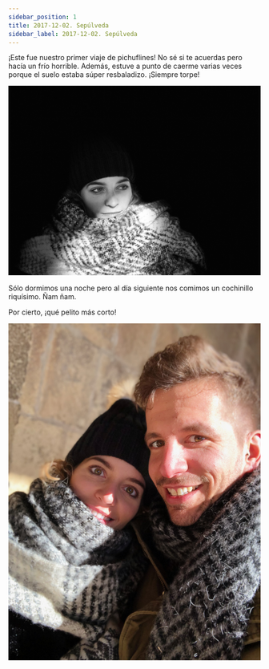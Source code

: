 ```yaml
---
sidebar_position: 1
title: 2017-12-02. Sepúlveda
sidebar_label: 2017-12-02. Sepúlveda
---
```


¡Este fue nuestro primer viaje de pichuflines! No sé si te acuerdas pero hacía un frío horrible. Además, estuve a punto de caerme varias veces porque el suelo estaba súper resbaladizo. ¡Siempre torpe!

![Pichuflines](./foto1.jpeg)

Sólo dormimos una noche pero al día siguiente nos comimos un cochinillo riquísimo. Ñam ñam.

Por cierto, ¡qué pelito más corto!

![Pichuflines](./foto2.jpeg)
